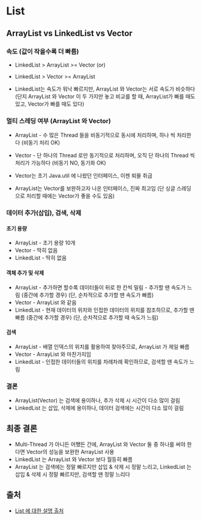 # List

## ArrayList vs LinkedList vs Vector

### 속도 (값이 작을수록 더 빠름)
- LinkedList > ArrayList >= Vector (or)
-  LinkedList > Vector >= ArrayList 

- LinkedList는 속도가 워낙 빠르지만, ArrayList 와 Vector는 서로 속도가 비슷하다
(단지 ArrayList 와 Vector 이 두 가지만 놓고 비교를 할 때, ArrayList가 빠를 때도 있고, Vector가 빠를 때도 있다)

### 멀티 스레딩 여부 (ArrayList 와 Vector)
- ArrayList - 수 많은 Thread 들을 비동기적으로 동시에 처리하며, 하나 씩 처리한다 (비동기 처리 OK)
- Vector - 단 하나의 Thread 로만 동기적으로 처리하며, 오직 단 하나의 Thread 씩 처리가 가능하다 (비동기 NO, 동기화 OK)

- Vector는 초기 Java.util 에 나왔던 인터페이스, 이젠 퇴물 취급
- ArrayList는 Vector를 보완하고자 나온 인터페이스, 진짜 최고임 (단 싱글 스레딩으로 처리할 때에는 Vector가 좋을 수도 있음)

### 데이터 추가(삽입), 검색, 삭제

#### 초기 용량
- ArrayList - 초기 용량 10개
- Vector - 딱히 없음
- LinkedList - 딱히 없음

#### 객체 추가 및 삭제
- ArrayList -  추가하면 할수록 데이터들이 뒤로 한 칸씩 밀림 - 추가할 땐 속도가 느림 (중간에 추가할 경우)
(단, 순차적으로 추가할 땐 속도가 빠름)
- Vector - ArrayList 와 같음
- LinkedList - 현재 데이터의 위치와 인접한 데이터의 위치를 참조하므로, 추가할 땐 빠름 (중간에 추가할 경우)
(단, 순차적으로 추가할 때 속도가 느림)

#### 검색
- ArrayList - 배열 인덱스의 위치를 활용하여 찾아주므로, ArrayList 가 제일 빠름
- Vector - ArrayList 와 마찬가지임
- LinkedList - 인접한 데이터들의 위치를 차례차례 확인하므로, 검색할 땐 속도가 느림

### 결론 
- ArrayList(Vector) 는 검색에 용이하나, 추가 삭제 시 시간이 다소 많이 걸림
- LinkedList 는 삽입, 삭제에 용이하나, 데이터 검색에는 시간이 다소 많이 걸림

## 최종 결론
- Multi-Thread 가 아니든 어쨌든 간에, ArrayList 와 Vector 둘 중 하나를 써야 한다면 Vector의 성능을 보완한 ArrayList 사용
- LinkedList 는 ArrayList 와 Vector 보다 월등히 빠름
- ArrayList 는 검색에는 정말 빠르지만 삽입 & 삭제 시 정말 느리고, LinkedList 는 삽입 & 삭제 시 정말 빠르지만, 검색할 땐 정말 느리다 

## 출처
- [List 에 대한 설명 출처](https://github.com/GeonwooVincentKim/Anonymous_Example_Java)